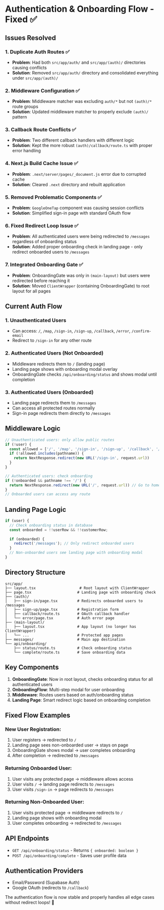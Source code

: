 # Authentication & Onboarding Flow - Fixed ✅

## Issues Resolved

### 1. Duplicate Auth Routes ✅
- **Problem**: Had both `src/app/auth/` and `src/app/(auth)/` directories causing conflicts
- **Solution**: Removed `src/app/auth/` directory and consolidated everything under `src/app/(auth)/`

### 2. Middleware Configuration ✅
- **Problem**: Middleware matcher was excluding `auth/*` but not `(auth)/*` route groups
- **Solution**: Updated middleware matcher to properly exclude `(auth)/` pattern

### 3. Callback Route Conflicts ✅
- **Problem**: Two different callback handlers with different logic
- **Solution**: Kept the more robust `(auth)/callback/route.ts` with proper error handling

### 4. Next.js Build Cache Issue ✅
- **Problem**: `.next/server/pages/_document.js` error due to corrupted cache
- **Solution**: Cleared `.next` directory and rebuilt application

### 5. Removed Problematic Components ✅
- **Problem**: `GoogleOneTap` component was causing session conflicts
- **Solution**: Simplified sign-in page with standard OAuth flow

### 6. Fixed Redirect Loop Issue ✅
- **Problem**: All authenticated users were being redirected to `/messages` regardless of onboarding status
- **Solution**: Added proper onboarding check in landing page - only redirect onboarded users to `/messages`

### 7. Integrated Onboarding Gate ✅
- **Problem**: OnboardingGate was only in `(main-layout)` but users were redirected before reaching it
- **Solution**: Moved `ClientWrapper` (containing OnboardingGate) to root layout for all pages

## Current Auth Flow

### 1. Unauthenticated Users
- Can access: `/`, `/map`, `/sign-in`, `/sign-up`, `/callback`, `/error`, `/confirm-email`
- Redirect to `/sign-in` for any other route

### 2. Authenticated Users (Not Onboarded)
- Middleware redirects them to `/` (landing page)
- Landing page shows with onboarding modal overlay
- OnboardingGate checks `/api/onboarding/status` and shows modal until completion

### 3. Authenticated Users (Onboarded)
- Landing page redirects them to `/messages`
- Can access all protected routes normally
- Sign-in page redirects them directly to `/messages`

## Middleware Logic

```typescript
// Unauthenticated users: only allow public routes
if (!user) {
  const allowed = ['/', '/map', '/sign-in', '/sign-up', '/callback', '/error', '/confirm-email']
  if (!allowed.includes(pathname)) {
    return NextResponse.redirect(new URL('/sign-in', request.url))
  }
}

// Authenticated users: check onboarding
if (!onboarded && pathname !== '/') {
  return NextResponse.redirect(new URL('/', request.url)) // Go to home for onboarding
}
// Onboarded users can access any route
```

## Landing Page Logic

```typescript
if (user) {
  // Check onboarding status in database
  const onboarded = !!userRow && !!customerRow;
  
  if (onboarded) {
    redirect('/messages'); // Only redirect onboarded users
  }
  // Non-onboarded users see landing page with onboarding modal
}
```

## Directory Structure

```
src/app/
├── layout.tsx                    # Root layout with ClientWrapper
├── page.tsx                     # Landing page with onboarding check
├── (auth)/
│   ├── sign-in/page.tsx         # Redirects onboarded users to /messages
│   ├── sign-up/page.tsx         # Registration form
│   ├── callback/route.ts        # OAuth callback handler
│   └── error/page.tsx           # Auth error page
├── (main-layout)/
│   ├── layout.tsx               # App layout (no longer has ClientWrapper)
│   └── ...                      # Protected app pages
├── messages/                    # Main app destination
└── api/onboarding/
    ├── status/route.ts          # Check onboarding status
    └── complete/route.ts        # Save onboarding data
```

## Key Components

1. **OnboardingGate**: Now in root layout, checks onboarding status for all authenticated users
2. **OnboardingFlow**: Multi-step modal for user onboarding
3. **Middleware**: Routes users based on auth/onboarding status
4. **Landing Page**: Smart redirect logic based on onboarding completion

## Fixed Flow Examples

### New User Registration:
1. User registers → redirected to `/`
2. Landing page sees non-onboarded user → stays on page
3. OnboardingGate shows modal → user completes onboarding
4. After completion → redirected to `/messages`

### Returning Onboarded User:
1. User visits any protected page → middleware allows access
2. User visits `/` → landing page redirects to `/messages`
3. User visits `/sign-in` → page redirects to `/messages`

### Returning Non-Onboarded User:
1. User visits protected page → middleware redirects to `/`
2. Landing page shows with onboarding modal
3. User completes onboarding → redirected to `/messages`

## API Endpoints

- `GET /api/onboarding/status` - Returns `{ onboarded: boolean }`
- `POST /api/onboarding/complete` - Saves user profile data

## Authentication Providers

- Email/Password (Supabase Auth)
- Google OAuth (redirects to `/callback`)

The authentication flow is now stable and properly handles all edge cases without redirect loops! 🎉 